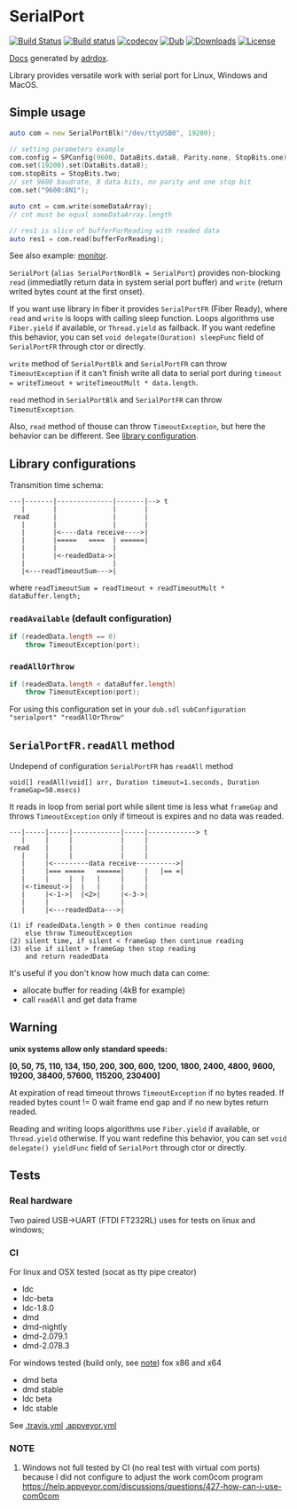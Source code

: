 # SerialPort

[![Build Status](https://travis-ci.org/deviator/serialport.svg?branch=master)](https://travis-ci.org/deviator/serialport)
[![Build status](https://ci.appveyor.com/api/projects/status/64m852qc8j3re1y1?svg=true)](https://ci.appveyor.com/project/deviator/serialport)
[![codecov](https://codecov.io/gh/deviator/serialport/branch/master/graph/badge.svg)](https://codecov.io/gh/deviator/serialport)
[![Dub](https://img.shields.io/dub/v/serialport.svg)](http://code.dlang.org/packages/serialport)
[![Downloads](https://img.shields.io/dub/dt/serialport.svg)](http://code.dlang.org/packages/serialport)
[![License](https://img.shields.io/dub/l/serialport.svg)](http://code.dlang.org/packages/serialport)

[Docs](http://serialport.dpldocs.info/serialport.html) generated by [adrdox](https://github.com/adamdruppe/adrdox).

Library provides versatile work with serial port for Linux, Windows and MacOS.

## Simple usage

```d
auto com = new SerialPortBlk("/dev/ttyUSB0", 19200);

// setting parameters example
com.config = SPConfig(9600, DataBits.data8, Parity.none, StopBits.one)
com.set(19200).set(DataBits.data8);
com.stopBits = StopBits.two;
// set 9600 baudrate, 8 data bits, no parity and one stop bit
com.set("9600:8N1");

auto cnt = com.write(someDataArray);
// cnt must be equal someDataArray.length

// res1 is slice of bufferForReading with readed data
auto res1 = com.read(bufferForReading);
```

See also example: [monitor](example/monitor).

`SerialPort` (`alias SerialPortNonBlk = SerialPort`) provides non-blocking
`read` (immediatlly return data in system serial port buffer)
and `write` (return writed bytes count at the first onset).

If you want use library in fiber it provides `SerialPortFR` (Fiber Ready),
where `read` and `write` is loops with calling sleep function. Loops algorithms
use `Fiber.yield` if available, or `Thread.yield` as failback. If you want
redefine this behavior, you can set `void delegate(Duration) sleepFunc` field
of `SerialPortFR` through ctor or directly.

`write` method of `SerialPortBlk` and `SerialPortFR` can throw `TimeoutException`
if it can't finish write all data to serial port during
`timeout = writeTimeout + writeTimeoutMult * data.length`.

`read` method in `SerialPortBlk` and `SerialPortFR` can throw `TimeoutException`.

Also, `read` method of thouse can throw `TimeoutException`, but here the
behavior can be different. See [library configuration](#library-configurations).

## Library configurations

Transmition time schema:

```
---|-------|--------------|-------|--> t
   |       |              |       |
 read      |              |       |
   |       |              |       |
   |       |<----data receive---->|
   |       |=====   ====  | ======|
   |       |              |
   |       |<-readedData->|
   |                      | 
   |<---readTimeoutSum--->|
```

where `readTimeoutSum = readTimeout + readTimeoutMult * dataBuffer.length;`

### `readAvailable` (default configuration)

```d
if (readedData.length == 0)
    throw TimeoutException(port);
```

### `readAllOrThrow`

```d
if (readedData.length < dataBuffer.length)
    throw TimeoutException(port);
```

For using this configuration set in your `dub.sdl`
`subConfiguration "serialport" "readAllOrThrow"`

## `SerialPortFR.readAll` method

Undepend of configuration `SerialPortFR` has `readAll` method

    void[] readAll(void[] arr, Duration timeout=1.seconds, Duration frameGap=50.msecs)

It reads in loop from serial port while silent time is less what `frameGap` and
throws `TimeoutException` only if timeout is expires and no data was readed.

```
---|-----|-----|------------|-----|------------> t
   |     |     |            |     |
 read    |     |            |     |
   |     |     |            |     |
   |     |<---------data receive---------->|
   |     |=== =====   ======|     |   |== =|
   |     |     |  |   |     |     |
   |<-timeout->|  |   |     |     |
   |     |<-1->|  |<2>|     |<-3->|
   |     |                  |
   |     |<---readedData--->|

(1) if readedData.length > 0 then continue reading
    else throw TimeoutException
(2) silent time, if silent < frameGap then continue reading
(3) else if silent > frameGap then stop reading
    and return readedData
```

It's useful if you don't know how much data can come:

* allocate buffer for reading (4kB for example)
* call `readAll` and get data frame

## Warning

**unix systems allow only standard speeds:**

**[0, 50, 75, 110, 134, 150, 200, 300, 600, 1200, 1800, 2400, 4800, 9600, 19200, 38400, 57600, 115200, 230400]**

At expiration of read timeout throws `TimeoutException` if no bytes readed.
If readed bytes count != 0 wait frame end gap and if no new bytes return readed.

Reading and writing loops algorithms use `Fiber.yield` if available,
or `Thread.yield` otherwise. If you want redefine this behavior, you can set
`void delegate() yieldFunc` field of `SerialPort` through ctor or directly.

## Tests

### Real hardware

Two paired USB->UART (FTDI FT232RL) uses for tests on linux and windows;

### CI

For linux and OSX tested (socat as tty pipe creator)

* ldc
* ldc-beta
* ldc-1.8.0
* dmd
* dmd-nightly
* dmd-2.079.1
* dmd-2.078.3

For windows tested (build only, see [note](#note)) fox x86 and x64

* dmd beta
* dmd stable
* ldc beta
* ldc stable

See [.travis.yml](.travis.yml) [.appveyor.yml](.appveyor.yml)

### NOTE

1. Windows not full tested by CI (no real test with virtual com ports)
    because I did not configure to adjust the work com0com program 
    https://help.appveyor.com/discussions/questions/427-how-can-i-use-com0com 